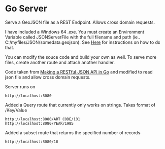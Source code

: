 # Go Server

Serve a GeoJSON file as a REST Endpoint. Allows cross domain requests.

I have included a Windows 64 .exe. You must create an Environment Variable called JSONServerFile with the full filename and path (ie.. C:/myfiles/JSON/somedata.geojson). See [Here](http://www.computerhope.com/issues/ch000549.htm) for instructions on how to do that.

You can modify the souce code and build your own as well.
To serve more files, create another route and attach another handler.

Code taken from [Making a RESTful JSON API in Go](http:////thenewstack.io/make-a-restful-json-api-go/) and modified to read json file and allow cross domain requests.

Server runs on
```
http://localhost:8080
```
Added a Query route that currently only works on strings. Takes format of /Key/Value
```
http://localhost:8080/ART_CODE/101
http://localhost:8080/YEAR/1985
```
Added a subset route that returns the specified number of records
```
http://localhost:8080/10
```

